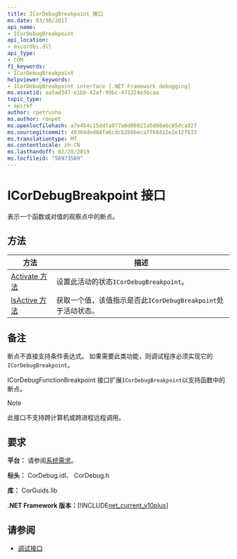 ```yaml
---
title: ICorDebugBreakpoint 接口
ms.date: 03/30/2017
api_name:
- ICorDebugBreakpoint
api_location:
- mscordbi.dll
api_type:
- COM
f1_keywords:
- ICorDebugBreakpoint
helpviewer_keywords:
- ICorDebugBreakpoint interface [.NET Framework debugging]
ms.assetid: aa5ad3d7-e1bb-42af-99bc-471224e3bcaa
topic_type:
- apiref
author: rpetrusha
ms.author: ronpet
ms.openlocfilehash: a7e454c15ddfa977a6d06921a5d80a6c05dca92f
ms.sourcegitcommit: 40364ded04fa6cdcb2b6beca7f68412e2e12f633
ms.translationtype: MT
ms.contentlocale: zh-CN
ms.lasthandoff: 02/28/2019
ms.locfileid: "56973569"
---
```

# <a name="icordebugbreakpoint-interface"></a>ICorDebugBreakpoint 接口

表示一个函数或对值的观察点中的断点。  
  
## <a name="methods"></a>方法  
  
|方法|描述|  
|------------|-----------------|  
|[Activate 方法](../../../../docs/framework/unmanaged-api/debugging/icordebugbreakpoint-activate-method.md)|设置此活动的状态`ICorDebugBreakpoint`。|  
|[IsActive 方法](../../../../docs/framework/unmanaged-api/debugging/icordebugbreakpoint-isactive-method.md)|获取一个值，该值指示是否此`ICorDebugBreakpoint`处于活动状态。|  
  
## <a name="remarks"></a>备注  
 断点不直接支持条件表达式。 如果需要此类功能，则调试程序必须实现它的`ICorDebugBreakpoint`。  
  
 ICorDebugFunctionBreakpoint 接口扩展`ICorDebugBreakpoint`以支持函数中的断点。  
  
> [!NOTE]
>  此接口不支持跨计算机或跨进程远程调用。  
  
## <a name="requirements"></a>要求  
 **平台：** 请参阅[系统需求](../../../../docs/framework/get-started/system-requirements.md)。  
  
 **标头：** CorDebug.idl、 CorDebug.h  
  
 **库：** CorGuids.lib  
  
 **.NET Framework 版本：**[!INCLUDE[net_current_v10plus](../../../../includes/net-current-v10plus-md.md)]  
  
## <a name="see-also"></a>请参阅
- [调试接口](../../../../docs/framework/unmanaged-api/debugging/debugging-interfaces.md)
